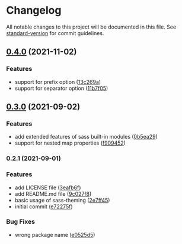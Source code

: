 # Changelog

All notable changes to this project will be documented in this file. See [standard-version](https://github.com/conventional-changelog/standard-version) for commit guidelines.

## [0.4.0](https://github.com/ngkusnd/sass-theming/compare/v0.3.0...v0.4.0) (2021-11-02)


### Features

* support for prefix option ([13c269a](https://github.com/ngkusnd/sass-theming/commit/13c269af9429c668fbb3781140faaa128e4dc965))
* support for separator option ([11b7f05](https://github.com/ngkusnd/sass-theming/commit/11b7f053d283f78e71ce908ca92f8929d809c3af))

## [0.3.0](https://github.com/ngkusnd/sass-theming/compare/v0.2.1...v0.3.0) (2021-09-02)


### Features

* add extended features of sass built-in modules ([0b5ea29](https://github.com/ngkusnd/sass-theming/commit/0b5ea2921c69cef06692f6eb8bf893b930f4e1d8))
* support for nested map properties ([f909452](https://github.com/ngkusnd/sass-theming/commit/f909452d742b410dad41ed0477b337a523d21e8c))

### 0.2.1 (2021-09-01)


### Features

* add LICENSE file ([3eafb6f](https://github.com/ngkusnd/sass-theming/commit/3eafb6f7f260cd12dd69784e2da22c95a0877d6f))
* add README.md file ([9c027f8](https://github.com/ngkusnd/sass-theming/commit/9c027f8eb3e486a3d15876633319683329de3151))
* basic usage of sass-theming ([2e7ff45](https://github.com/ngkusnd/sass-theming/commit/2e7ff45b03992f95f00c1c81a96633c385850108))
* initial commit ([e72275f](https://github.com/ngkusnd/sass-theming/commit/e72275f7251d2ab45830c96ef6a37210900063c8))


### Bug Fixes

* wrong package name ([e0525d5](https://github.com/ngkusnd/sass-theming/commit/e0525d58da3737297d3fd5bcbc61ae893a919209))
